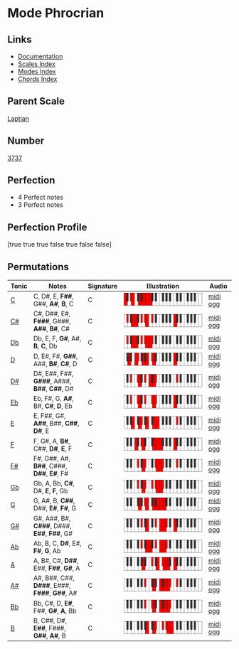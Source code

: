 # Mode Phrocrian

## Links

- [Documentation](index.md)
- [Scales Index](Scales.md)
- [Modes Index](Modes.md)
- [Chords Index](Chords.md)

## Parent Scale

[Laptian](ScaleLaptian.md)

## Number

[3737](https://ianring.com/musictheory/scales/3737)

## Perfection

- 4 Perfect notes
- 3 Perfect notes

## Perfection Profile

[true true true false true false false]

## Permutations

| Tonic | Notes | Signature | Illustration | Audio |
|-------|-------|-----------|--------------|-------|
| [C](ModeCNaturalPhrocrian.md) | C, D#, E, **F##**, G##, **A#**, **B**, C | C | ![CNaturalPhrocrian](ModeCNaturalPhrocrian.png) | [midi](ModeCNaturalPhrocrian.mid) [ogg](ModeCNaturalPhrocrian.ogg) |
| [C#](ModeCSharpPhrocrian.md) | C#, D##, E#, **F###**, G###, **A##**, **B#**, C# | C | ![CSharpPhrocrian](ModeCSharpPhrocrian.png) | [midi](ModeCSharpPhrocrian.mid) [ogg](ModeCSharpPhrocrian.ogg) |
| [Db](ModeDFlatPhrocrian.md) | Db, E, F, **G#**, A#, **B**, **C**, Db | C | ![DFlatPhrocrian](ModeDFlatPhrocrian.png) | [midi](ModeDFlatPhrocrian.mid) [ogg](ModeDFlatPhrocrian.ogg) |
| [D](ModeDNaturalPhrocrian.md) | D, E#, F#, **G##**, A##, **B#**, **C#**, D | C | ![DNaturalPhrocrian](ModeDNaturalPhrocrian.png) | [midi](ModeDNaturalPhrocrian.mid) [ogg](ModeDNaturalPhrocrian.ogg) |
| [D#](ModeDSharpPhrocrian.md) | D#, E##, F##, **G###**, A###, **B##**, **C##**, D# | C | ![DSharpPhrocrian](ModeDSharpPhrocrian.png) | [midi](ModeDSharpPhrocrian.mid) [ogg](ModeDSharpPhrocrian.ogg) |
| [Eb](ModeEFlatPhrocrian.md) | Eb, F#, G, **A#**, B#, **C#**, **D**, Eb | C | ![EFlatPhrocrian](ModeEFlatPhrocrian.png) | [midi](ModeEFlatPhrocrian.mid) [ogg](ModeEFlatPhrocrian.ogg) |
| [E](ModeENaturalPhrocrian.md) | E, F##, G#, **A##**, B##, **C##**, **D#**, E | C | ![ENaturalPhrocrian](ModeENaturalPhrocrian.png) | [midi](ModeENaturalPhrocrian.mid) [ogg](ModeENaturalPhrocrian.ogg) |
| [F](ModeFNaturalPhrocrian.md) | F, G#, A, **B#**, C##, **D#**, **E**, F | C | ![FNaturalPhrocrian](ModeFNaturalPhrocrian.png) | [midi](ModeFNaturalPhrocrian.mid) [ogg](ModeFNaturalPhrocrian.ogg) |
| [F#](ModeFSharpPhrocrian.md) | F#, G##, A#, **B##**, C###, **D##**, **E#**, F# | C | ![FSharpPhrocrian](ModeFSharpPhrocrian.png) | [midi](ModeFSharpPhrocrian.mid) [ogg](ModeFSharpPhrocrian.ogg) |
| [Gb](ModeGFlatPhrocrian.md) | Gb, A, Bb, **C#**, D#, **E**, **F**, Gb | C | ![GFlatPhrocrian](ModeGFlatPhrocrian.png) | [midi](ModeGFlatPhrocrian.mid) [ogg](ModeGFlatPhrocrian.ogg) |
| [G](ModeGNaturalPhrocrian.md) | G, A#, B, **C##**, D##, **E#**, **F#**, G | C | ![GNaturalPhrocrian](ModeGNaturalPhrocrian.png) | [midi](ModeGNaturalPhrocrian.mid) [ogg](ModeGNaturalPhrocrian.ogg) |
| [G#](ModeGSharpPhrocrian.md) | G#, A##, B#, **C###**, D###, **E##**, **F##**, G# | C | ![GSharpPhrocrian](ModeGSharpPhrocrian.png) | [midi](ModeGSharpPhrocrian.mid) [ogg](ModeGSharpPhrocrian.ogg) |
| [Ab](ModeAFlatPhrocrian.md) | Ab, B, C, **D#**, E#, **F#**, **G**, Ab | C | ![AFlatPhrocrian](ModeAFlatPhrocrian.png) | [midi](ModeAFlatPhrocrian.mid) [ogg](ModeAFlatPhrocrian.ogg) |
| [A](ModeANaturalPhrocrian.md) | A, B#, C#, **D##**, E##, **F##**, **G#**, A | C | ![ANaturalPhrocrian](ModeANaturalPhrocrian.png) | [midi](ModeANaturalPhrocrian.mid) [ogg](ModeANaturalPhrocrian.ogg) |
| [A#](ModeASharpPhrocrian.md) | A#, B##, C##, **D###**, E###, **F###**, **G##**, A# | C | ![ASharpPhrocrian](ModeASharpPhrocrian.png) | [midi](ModeASharpPhrocrian.mid) [ogg](ModeASharpPhrocrian.ogg) |
| [Bb](ModeBFlatPhrocrian.md) | Bb, C#, D, **E#**, F##, **G#**, **A**, Bb | C | ![BFlatPhrocrian](ModeBFlatPhrocrian.png) | [midi](ModeBFlatPhrocrian.mid) [ogg](ModeBFlatPhrocrian.ogg) |
| [B](ModeBNaturalPhrocrian.md) | B, C##, D#, **E##**, F###, **G##**, **A#**, B | C | ![BNaturalPhrocrian](ModeBNaturalPhrocrian.png) | [midi](ModeBNaturalPhrocrian.mid) [ogg](ModeBNaturalPhrocrian.ogg) |
